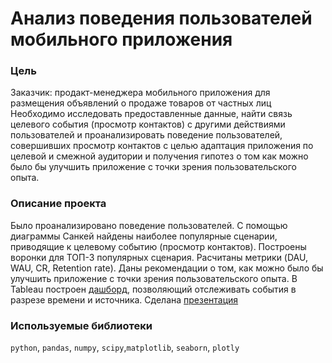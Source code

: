 # Анализ поведения пользователей мобильного приложения
### Цель
Заказчик: продакт-менеджера мобильного приложения для размещения объявлений о продаже товаров от частных лиц
Необходимо исследовать предоставленные данные, найти связь целевого события (просмотр контактов) с другими действиями пользователей и проанализировать поведение пользователей, совершивших просмотр контактов  с целью адаптация приложения по целевой и смежной аудитории и получения гипотез о том как можно было бы улучшить приложение с точки зрения пользовательского опыта.
### Описание проекта
Было проанализировано поведение пользователей. С помощью диаграммы Санкей найдены наиболее популярные сценарии, приводящие к целевому событию (просмотр контактов). Построены воронки для ТОП-3 популярных сценария. Расчитаны метрики (DAU, WAU, CR, Retention rate). Даны рекомендации о том, как можно было бы улучшить приложение с точки зрения пользовательского опыта. В Tableau построен [дашборд](https://public.tableau.com/app/profile/kristina2465/viz/Dash_mobile_app/Dashboard2), позволяющий отслеживать события в разрезе времени и источника. Сделана [презентация](https://disk.yandex.ru/i/8wM-Jik48QcE1Q) 
### Используемые библиотеки
 `python`, `pandas`, `numpy`, `scipy`,`matplotlib`, `seaborn`, `plotly`

